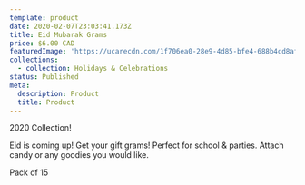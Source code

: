 ```yaml
---
template: product
date: 2020-02-07T23:03:41.173Z
title: Eid Mubarak Grams
price: $6.00 CAD
featuredImage: 'https://ucarecdn.com/1f706ea0-28e9-4d85-bfe4-688b4cd8af0c/'
collections:
  - collection: Holidays & Celebrations
status: Published
meta:
  description: Product
  title: Product
---
```


2020 Collection!

Eid is coming up! Get your gift grams! Perfect for school & parties. Attach candy or any goodies you would like.

Pack of 15
